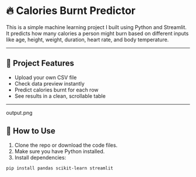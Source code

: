 # 🔥 Calories Burnt Predictor

This is a simple machine learning project I built using Python and Streamlit. It predicts how many calories a person might burn based on different inputs like age, height, weight, duration, heart rate, and body temperature.

---

## 📌 Project Features

- Upload your own CSV file
- Check data preview instantly
- Predict calories burnt for each row
- See results in a clean, scrollable table

---
output.png

## 📂 How to Use

1. Clone the repo or download the code files.
2. Make sure you have Python installed.
3. Install dependencies:

```bash
pip install pandas scikit-learn streamlit
